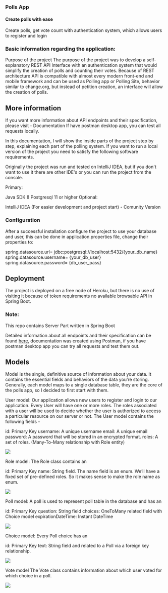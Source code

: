 ### Polls App
#### Create polls with ease
Create polls, get vote count with authentication system, which allows users to register and login
  
### Basic information regarding the application:

Purpose of the project
The purpose of the project was to develop a self-explanatory REST API Interface with an authentication system that would simplify the creation of polls and counting their votes. Because of REST architecture API is compatible with almost every modern front-end and mobile framework and can be used as Polling app or Polling Site, behavior similar to change.org, but instead of petition creation, an interface will allow the creation of polls.

## More information
If you want more information about API endpoints and their specification, please visit - Documentation If have postman desktop app, you can test all requests locally.

In this documentation, I will show the inside parts of the project step by step, explaining each part of the polling system. If you want to run a local version of the project you need to satisfy the following software requirements.

Originally the project was run and tested on IntelliJ IDEA, but if you don't want to use it there are other IDE's or you can run the project from the console.

Primary:

Java SDK 8 
Postgresql 11 or higher
Optional:

IntelliJ IDEA (For easier development and project start) - Comunity Version
### Configuration
After a successful installation configure the project to use your database and user, this can be done in application.properties file, change their properties to:

spring.datasource.url= jdbc:postgresql://localhost:5432/{your_db_name}
spring.datasource.username= {your_db_user}
spring.datasource.password= {db_user_pass}
## Deployment
The project is deployed on a free node of Heroku, but there is no use of visiting it because of token requirements no available browsable API in Spring Boot.

### Note:
This repo contains Server Part written in Spring Boot

Detailed information about all endpoints and their specification can be found [here](https://documenter.getpostman.com/view/6754479/Szt8covo?version=latest#35a2fc61-8988-4c78-9ec3-7f779e53dee2),
documentation was created using Postman, if you have postman desktop app you can try all requests and test them out.

## Models

Model is the single, definitive source of information about your data. It contains the essential fields and behaviors of the data you’re storing. Generally, each model maps to a single database table, they are the core of the polls app, so I decided to first start with them.

User model: Our application allows new users to register and login to our application. Every User will have one or more roles. The roles associated with a user will be used to decide whether the user is authorized to access a particular resource on our server or not. The User model contains the following fields -

id: Primary Key
username: A unique username
email: A unique email
password: A password that will be stored in an encrypted format.
roles: A set of roles. (Many-To-Many relationship with Role entity)

<img src="screenshots/models-1.png">

Role model: The Role class contains an

id: Primary Key
name: String field.
The name field is an enum. We’ll have a fixed set of pre-defined roles. So it makes sense to make the role name as enum.

<img src="screenshots/models-2.png">

Poll model: A poll is used to represent poll table in the database and has an

id: Primary Key
question: String field
choices: OneToMany related field with Choice model
expirationDateTime: Instant DateTime

<img src="screenshots/models-3.png">

Choice model: Every Poll choice has an

id: Primary Key
text: String field
and related to a Poll via a foreign key relationship.

<img src="screenshots/models-4.png">

Vote model The Vote class contains information about which user voted for which choice in a poll.

<img src="screenshots/models-5.png">

